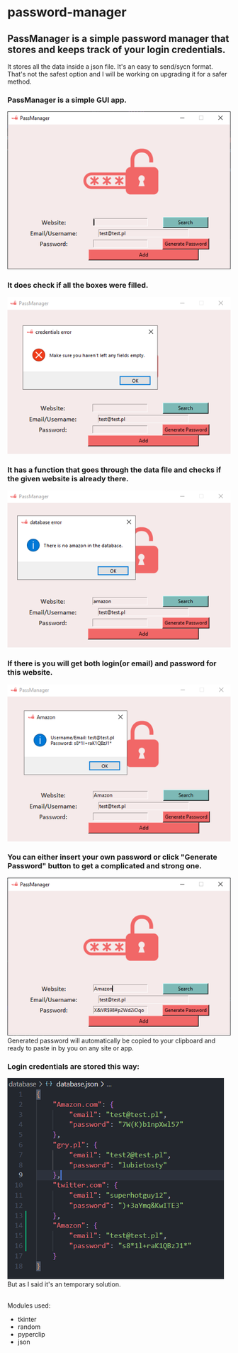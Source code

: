 # password-manager
 <h2>PassManager is a simple password manager that stores and keeps track of your login credentials.</h2>
 
It stores all the data inside a json file. It's an easy to send/sycn format.<br>
That's not the safest option and I will be working on upgrading it for a safer method.<br>
<h3>PassManager is a simple GUI app.</h3>
<img src="./images/ui.PNG"><br>
<h3>It does check if all the boxes were filled.</h3>
<img src="./images/blankfields.PNG"><br>
<h3>It has a function that goes through the data file and checks if the given website is already there.</h3>
<img src="./images/search.PNG"><br>
<h3>If there is you will get both login(or email) and password for this website.</h3>
<img src="./images/searchsuccess.PNG"><br>
<h3>You can either insert your own password or click "Generate Password" button to get a complicated and strong one.</h3>
<img src="./images/generate.PNG">
Generated password will automatically be copied to your clipboard and ready to paste in by you on any site or app.
<br>
<h3>Login credentials are stored this way:</h3>
<img src="./images/json.PNG">
But as I said it's an temporary solution.<br><br>

Modules used:
<ul>
 <li>tkinter</li>
 <li>random</li>
 <li>pyperclip</li>
 <li>json</li>
</ul>
